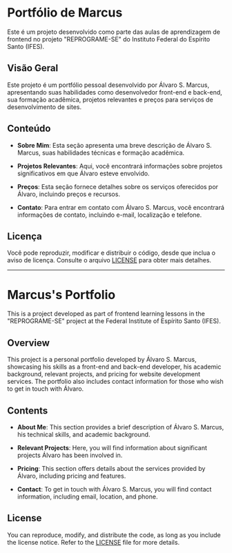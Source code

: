 # Portfólio de Marcus

Este é um projeto desenvolvido como parte das aulas de aprendizagem de frontend no projeto "REPROGRAME-SE" do Instituto Federal do Espírito Santo (IFES).

## Visão Geral

Este projeto é um portfólio pessoal desenvolvido por Álvaro S. Marcus, apresentando suas habilidades como desenvolvedor front-end e back-end, sua formação acadêmica, projetos relevantes e preços para serviços de desenvolvimento de sites. 
## Conteúdo

- **Sobre Mim**: Esta seção apresenta uma breve descrição de Álvaro S. Marcus, suas habilidades técnicas e formação acadêmica.

- **Projetos Relevantes**: Aqui, você encontrará informações sobre projetos significativos em que Álvaro esteve envolvido.

- **Preços**: Esta seção fornece detalhes sobre os serviços oferecidos por Álvaro, incluindo preços e recursos.

- **Contato**: Para entrar em contato com Álvaro S. Marcus, você encontrará informações de contato, incluindo e-mail, localização e telefone.

## Licença

Você pode reproduzir, modificar e distribuir o código, desde que inclua o aviso de licença. Consulte o arquivo [LICENSE](LICENSE.txt) para obter mais detalhes.

---

# Marcus's Portfolio

This is a project developed as part of frontend learning lessons in the "REPROGRAME-SE" project at the Federal Institute of Espírito Santo (IFES).

## Overview

This project is a personal portfolio developed by Álvaro S. Marcus, showcasing his skills as a front-end and back-end developer, his academic background, relevant projects, and pricing for website development services. The portfolio also includes contact information for those who wish to get in touch with Álvaro.

## Contents

- **About Me**: This section provides a brief description of Álvaro S. Marcus, his technical skills, and academic background.

- **Relevant Projects**: Here, you will find information about significant projects Álvaro has been involved in.

- **Pricing**: This section offers details about the services provided by Álvaro, including pricing and features.

- **Contact**: To get in touch with Álvaro S. Marcus, you will find contact information, including email, location, and phone.

## License

You can reproduce, modify, and distribute the code, as long as you include the license notice. Refer to the [LICENSE](LICENSE.txt) file for more details.
